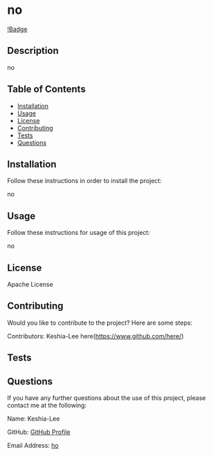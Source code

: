 
  # no

  [!Badge](https://img.shields.io/badge/License-Apache-brightgreen)

  ## Description

  no

  ## Table of Contents

  * [Installation](#installation)
  * [Usage](#usage)
  * [License](#license)
  * [Contributing](#credits)
  * [Tests](#tests)
  * [Questions](#questions)
  
  ## Installation

  Follow these instructions in order to install the project:

  no

  ## Usage

  Follow these instructions for usage of this project:

  no

  ## License

  Apache License

  ## Contributing

  Would you like to contribute to the project? Here are some steps:


  Contributors:
  Keshia-Lee
  here(https://www.github.com/here/)

  ## Tests

  ## Questions

  If you have any further questions about the use of this project, please contact me at the following:

  Name: Keshia-Lee
  
  GitHub: [GitHub Profile](https://www.github.com/eeleelksm/)

  Email Address: [ho](mailto:ho)
